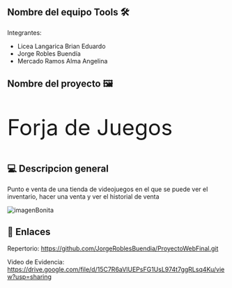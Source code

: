 ## Nombre del equipo Tools 🛠️
Integrantes:
- Licea Langarica Brian Eduardo
- Jorge Robles Buendía
- Mercado Ramos Alma Angelina

## Nombre del proyecto 🖼️
<p style="Font-size:50px;">Forja de Juegos</p>


## 💻 Descripcion general
Punto e venta de una tienda de videojuegos en el que se puede ver el inventario,
hacer una venta y ver el historial de venta


<img src="https://cdn.hobbyconsolas.com/sites/navi.axelspringer.es/public/media/image/2017/08/que-2017-sigue-siendo-mejor-ano-videojuegos.jpg?tf=1920x" alt="imagenBonita" />


##  🔗 Enlaces
Repertorio:
https://github.com/JorgeRoblesBuendia/ProyectoWebFinal.git


Video de Evidencia:
https://drive.google.com/file/d/15C7R6aVlUEPsFG1UsL974t7ggRLsq4Ku/view?usp=sharing